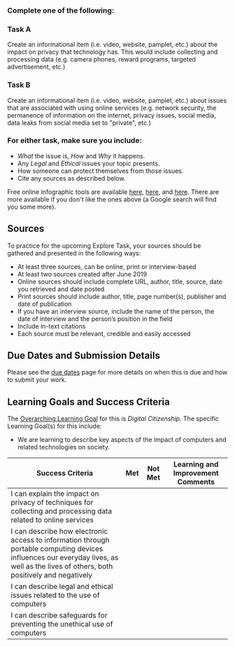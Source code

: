 ### Complete one of the following:

### Task A

Create an informational item (i.e. video, website, pamplet, etc.) about the impact on privacy that technology has.  This would include collecting and processing data (e.g. camera phones, reward programs, targeted advertisement, etc.)  

### Task B

Create an informational item (i.e. video, website, pamplet, etc.) about issues that are associated with using online services (e.g. network security, the permanence of information on the internet, privacy issues, social media, data leaks from social media set to "private", etc.)

### For either task, make sure you include:
* _What_ the issue is, _How_ and _Why_ it happens.
* Any _Legal_ and _Ethical_ issues your topic presents.
* How someone can protect themselves from those issues.
* Cite any sources as described below.

Free online infographic tools are available [here](https://www.canva.com/create/infographics/), [here](https://piktochart.com/), and [here](https://venngage.com/).  There are more available if you don't like the ones above (a Google search will find you some more).

## Sources

To practice for the upcoming Explore Task, your sources should be gathered and presented in the following ways:

* At least three sources, can be online, print or interview-based
* At least two sources created after June 2019
* Online sources should include complete URL, author, title, source, date you retrieved and date posted
* Print sources should include author, title, page number(s), publisher and date of publication
* If you have an interview source, include the name of the person, the date of interview and the person’s position in the field
* Include in-text citations
* Each source must be relevant, credible and easily accessed


## Due Dates and Submission Details

Please see the [due dates](./Due-Dates-and-Submission-Details) page for more details on when this is due and how to submit your work.


## Learning Goals and Success Criteria

The [Overarching Learning Goal](./images/ICS2O.jpg) for this is _Digital Citizenship_.
The specific Learning Goal(s) for this include:
  * We are learning to describe key aspects of the impact of computers and related technologies on society.

| Success Criteria | Met | Not Met | Learning and Improvement Comments |
| ----------- | --- | ------ | ------- |
| I can explain the impact on privacy of techniques for collecting and processing data related to online services | | | |
| I can describe how electronic access to information through portable computing devices influences our everyday lives, as well as the lives of others, both positively and negatively   | | | |
| I can describe legal and ethical issues related to the use of computers   | | | |
| I can describe safeguards for preventing the unethical use of computers | | | |